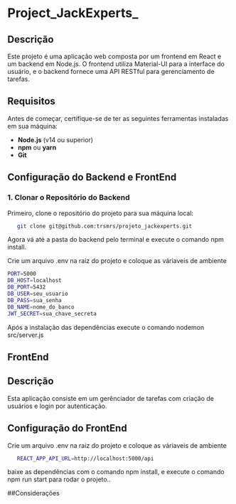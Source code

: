 # Project_JackExperts_

## Descrição

Este projeto é uma aplicação web composta por um frontend em React e um backend em Node.js. O frontend utiliza Material-UI para a interface do usuário, e o backend fornece uma API RESTful para gerenciamento de tarefas.

## Requisitos

Antes de começar, certifique-se de ter as seguintes ferramentas instaladas em sua máquina:

- **Node.js** (v14 ou superior)
- **npm** ou **yarn**
- **Git**

## Configuração do Backend e FrontEnd

### 1. Clonar o Repositório do Backend

Primeiro, clone o repositório do projeto para sua máquina local:

```bash
   git clone git@github.com:trsmrs/projeto_jackexperts.git
```
Agora vá até a pasta do backend pelo terminal e execute o comando npm install.

Crie um arquivo .env na raiz do projeto e coloque as váriaveis de ambiente
```bash
PORT=5000
DB_HOST=localhost
DB_PORT=5432
DB_USER=seu_usuario
DB_PASS=sua_senha
DB_NAME=nome_do_banco
JWT_SECRET=sua_chave_secreta
```
Após a instalação das dependências execute o comando nodemon src/server.js


## FrontEnd

## Descrição 
Esta aplicação consiste em um gerênciador de tarefas com criação de usuários e login por autenticação.

## Configuração do FrontEnd
Crie um arquivo .env na raiz do projeto e coloque as váriaveis de ambiente
```bash
   REACT_APP_API_URL=http://localhost:5000/api
```
baixe as dependências com o comando npm install, e execute o comando npm run start para rodar o projeto..


##Considerações


